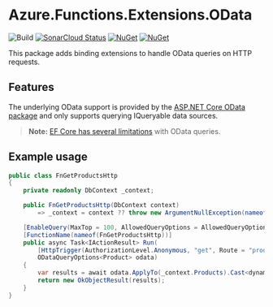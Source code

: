 # Azure.Functions.Extensions.OData

![Build](https://github.com/smokedlinq/Azure.Functions.Extensions/workflows/Build/badge.svg)
[![SonarCloud Status](https://sonarcloud.io/api/project_badges/measure?project=smokedlinq_Azure.Functions.Extensions&metric=alert_status)](https://sonarcloud.io/dashboard?id=smokedlinq_Azure.Functions.Extensions)
[![NuGet](https://img.shields.io/nuget/dt/AzureFunctions.Extensions.OData.svg)](https://www.nuget.org/packages/AzureFunctions.Extensions.OData)
[![NuGet](https://img.shields.io/nuget/vpre/AzureFunctions.Extensions.OData.svg)](https://www.nuget.org/packages/AzureFunctions.Extensions.OData)

This package adds binding extensions to handle OData queries on HTTP requests.

## Features

The underlying OData support is provided by the [ASP.NET Core OData package](https://github.com/OData/AspNetCoreOData) and only supports querying IQueryable<T> data sources.

> __Note:__ [EF Core has several limitations](https://github.com/dotnet/efcore/issues?q=is%3Aissue+is%3Aopen+odata) with OData queries.

## Example usage

```csharp
public class FnGetProductsHttp
{
    private readonly DbContext _context;

    public FnGetProductsHttp(DbContext context)
        => _context = context ?? throw new ArgumentNullException(nameof(context));

    [EnableQuery(MaxTop = 100, AllowedQueryOptions = AllowedQueryOptions.All)]
    [FunctionName(nameof(FnGetProductsHttp))]
    public async Task<IActionResult> Run(
        [HttpTrigger(AuthorizationLevel.Anonymous, "get", Route = "products")] HttpRequest req,
        ODataQueryOptions<Product> odata)
    {
        var results = await odata.ApplyTo(_context.Products).Cast<dynamic>().ToListAsync().ConfigureAwait(false);
        return new OkObjectResult(results);
    }
}
```
